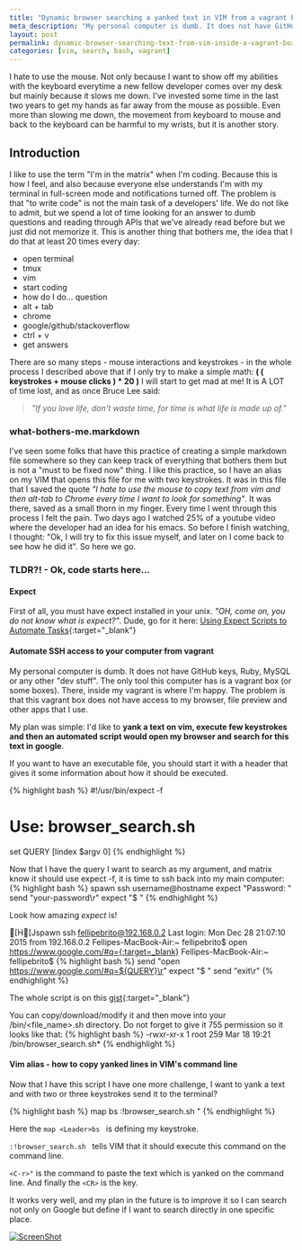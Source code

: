 ```yaml
---
title: "Dynamic browser searching a yanked text in VIM from a vagrant box"
meta_description: "My personal computer is dumb. It does not have GitHub keys, Ruby, MySQL or any other dev stuff. The only tool this computer has is a vagrant box (or some boxes). There, inside my vagrant is where I'm happy. The problem is that this vagrant box does not have access to my browser, file preview and other apps that I use. My plan was simple: I'd like to yank a text on vim, execute few keystrokes and then an automated script would open my browser and search for this text in google."
layout: post
permalink: dynamic-browser-searching-text-from-vim-inside-a-vagrant-box
categories: [vim, search, bash, vagrant]
---
```


I hate to use the mouse. Not only because I want to show off my abilities with the keyboard everytime a new fellow developer comes over my desk but mainly because it slows me down. I've invested some time in the last two years to get my hands as far away from the mouse as possible. Even more than slowing me down, the movement from keyboard to mouse and back to the keyboard can be harmful to my wrists, but it is another story.

## Introduction
I like to use the term "I'm in the matrix" when I'm coding. Because this is how I feel, and also because everyone else understands I'm with my terminal in full-screen mode and notifications turned off. The problem is that "to write code" is not the main task of a developers' life. We do not like to admit, but we spend a lot of time looking for an answer to dumb questions and reading through APIs that we've already read before but we just did not memorize it. This is another thing that bothers me, the idea that I do that at least 20 times every day:

- open terminal
- tmux
- vim
- start coding
- how do I do... question
- alt + tab
- chrome
- google/github/stackoverflow
- ctrl + v
- get answers


There are so many steps - mouse interactions and keystrokes - in the whole process I described above that if I only try to make a simple math: **( ( keystrokes + mouse clicks ) * 20 )** I will start to get mad at me! It is A LOT of time lost, and as once Bruce Lee said:
>_"If you love life, don't waste time, for time is what life is made up of."_

### what-bothers-me.markdown

I've seen some folks that have this practice of creating a simple markdown file somewhere so they can keep track of everything that bothers them but is not a "must to be fixed now" thing. I like this practice, so I have an alias on my VIM that opens this file for me with two keystrokes. It was in this file that I saved the quote _"I hate to use the mouse to copy text from vim and then alt-tab to Chrome every time I want to look for something"_. It was there, saved as a small thorn in my finger. Every time I went through this process I felt the pain. Two days ago I watched 25% of a youtube video where the developer had an idea for his emacs. So before I finish watching, I thought: "Ok, I will try to fix this issue myself, and later on I come back to see how he did it". So here we go.

### TLDR?! - Ok, code starts here...

#### Expect
First of all, you must have expect installed in your unix. _"OH, come on, you do not know what is expect?"_. Dude, go for it here: [Using Expect Scripts to Automate Tasks](http://www.admin-magazine.com/Articles/Automating-with-Expect-Scripts){:target="_blank"}

#### Automate SSH access to your computer from vagrant
My personal computer is dumb. It does not have GitHub keys, Ruby, MySQL or any other "dev stuff". The only tool this computer has is a vagrant box (or some boxes). There, inside my vagrant is where I'm happy. The problem is that this vagrant box does not have access to my browser, file preview and other apps that I use.

My plan was simple: I'd like to **yank a text on vim, execute few keystrokes and then an automated script would open my browser and search for this text in google**.

If you want to have an executable file, you should start it with a header that gives it some information about how it should be executed.

{% highlight bash %}
#!/usr/bin/expect -f
# Use: browser_search.sh <query-to-be-searched>

set QUERY [lindex $argv 0]
{% endhighlight %}

Now that I have the query I want to search as my argument, and matrix know it should use expect -f, it is time to ssh back into my main computer:
{% highlight bash %}
spawn ssh username@hostname
expect "Password: "
send "your-password\r"
expect "$ "
{% endhighlight %}

Look how amazing *expect* is!

[H[Jspawn ssh fellipebrito@192.168.0.2
Last login: Mon Dec 28 21:07:10 2015 from 192.168.0.2
Fellipes-MacBook-Air:~ fellipebrito$ open https://www.google.com/#q={:target=_blank}
Fellipes-MacBook-Air:~ fellipebrito$ 
{% highlight bash %}
send "open https://www.google.com/#q=${QUERY}\r"
expect "$ "
send "exit\r"
{% endhighlight %}

The whole script is on this [gist](https://gist.github.com/fellipebrito/e35f976c3d952d6f4714){:target="_blank"}

You can copy/download/modify it and then move into your /bin/<file_name>.sh directory. Do not forget to give it 755 permission so it looks like that:
{% highlight bash %}
-rwxr-xr-x 1 root 259 Mar 18 19:21 /bin/browser_search.sh*
{% endhighlight %}

#### Vim alias - how to copy yanked lines in VIM's command line

Now that I have this script I have one more challenge, I want to yank a text and with two or three keystrokes send it to the terminal?

{% highlight bash %}
map <Leader>bs :!browser_search.sh <C-r>"<CR>
{% endhighlight %}

Here the `map <Leader>bs ` is defining my keystroke.

`:!browser_search.sh ` tells VIM that it should execute this command on the command line.

`<C-r>"` is the command to paste the text which is yanked on the command line. And finally the `<CR>` is the <enter> key.

It works very well, and my plan in the future is to improve it so I can search not only on Google but define if I want to search directly in one specific place.

[![ScreenShot](http://gifyu.com/images/dynamic-browser-search.gif)](http://gifyu.com/images/dynamic-browser-search.gif)
